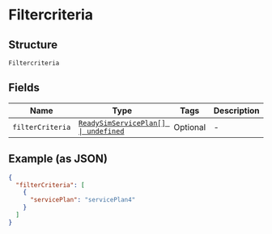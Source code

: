 
# Filtercriteria

## Structure

`Filtercriteria`

## Fields

| Name | Type | Tags | Description |
|  --- | --- | --- | --- |
| `filterCriteria` | [`ReadySimServicePlan[] \| undefined`](../../doc/models/ready-sim-service-plan.md) | Optional | - |

## Example (as JSON)

```json
{
  "filterCriteria": [
    {
      "servicePlan": "servicePlan4"
    }
  ]
}
```

